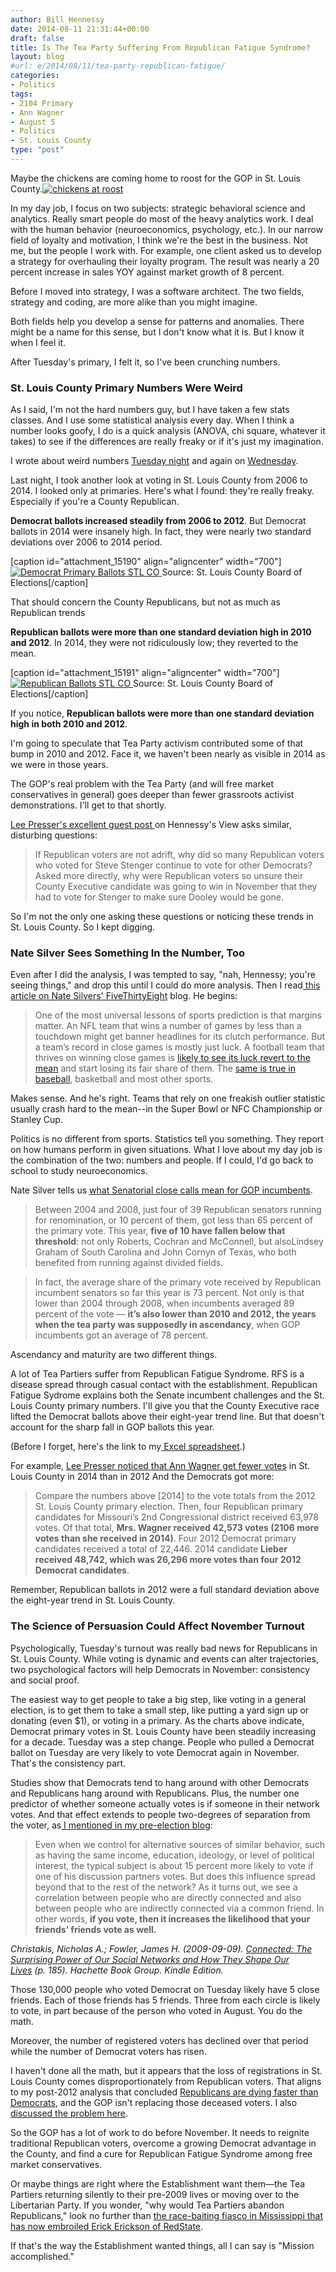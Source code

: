 ```yaml
---
author: Bill Hennessy
date: 2014-08-11 21:31:44+00:00
draft: false
title: Is The Tea Party Suffering From Republican Fatigue Syndrome?
layout: blog
#url: e/2014/08/11/tea-party-republican-fatigue/
categories:
- Politics
tags:
- 2104 Primary
- Ann Wagner
- August 5
- Politics
- St. Louis County
type: "post"
---
```


Maybe the chickens are coming home to roost for the GOP in St. Louis County.[![chickens at roost](https://hennessysview.com/wp-content/uploads/2014/08/chickens_at_roost_sm.jpg)
](https://hennessysview.com/wp-content/uploads/2014/08/chickens_at_roost_sm.jpg)

In my day job, I focus on two subjects: strategic behavioral science and analytics. Really smart people do most of the heavy analytics work. I deal with the human behavior (neuroeconomics, psychology, etc.). In our narrow field of loyalty and motivation, I think we're the best in the business. Not me, but the people I work with. For example, one client asked us to develop a strategy for overhauling their loyalty program. The result was nearly a 20 percent increase in sales YOY against market growth of 8 percent.

Before I moved into strategy, I was a software architect. The two fields, strategy and coding, are more alike than you might imagine.

Both fields help you develop a sense for patterns and anomalies. There might be a name for this sense, but I don't know what it is. But I know it when I feel it.

After Tuesday's primary, I felt it, so I've been crunching numbers.



### St. Louis County Primary Numbers Were Weird



As I said, I'm not the hard numbers guy, but I have taken a few stats classes. And I use some statistical analysis every day. When I think a number looks goofy, I do is a quick analysis (ANOVA, chi square, whatever it takes) to see if the differences are really freaky or if it's just my imagination.

I wrote about weird numbers [Tuesday night](https://hennessysview.com/2014/08/05/hell-missouris-2nd-congressional-district/) and again on [Wednesday](https://hennessysview.com/2014/08/06/10-curious-results-missouri-primary/).

Last night, I took another look at voting in St. Louis County from 2006 to 2014. I looked only at primaries. Here's what I found: they're really freaky. Especially if you're a County Republican.

**Democrat ballots increased steadily from 2006 to 2012**. But Democrat ballots in 2014 were insanely high. In fact, they were nearly two standard deviations over 2006 to 2014 period.

[caption id="attachment_15190" align="aligncenter" width="700"][![Democrat Primary Ballots STL CO](https://hennessysview.com/wp-content/uploads/2014/08/Slide1-1024x576.png)
](https://hennessysview.com/wp-content/uploads/2014/08/Slide1.png) Source: St. Louis County Board of Elections[/caption]

That should concern the County Republicans, but not as much as Republican trends

**Republican ballots were more than one standard deviation high in 2010 and 2012**. In 2014, they were not ridiculously low; they reverted to the mean.

[caption id="attachment_15191" align="aligncenter" width="700"][![Republican Ballots STL CO](https://hennessysview.com/wp-content/uploads/2014/08/Slide2-1024x576.png)
](https://hennessysview.com/wp-content/uploads/2014/08/Slide2.png) Source: St. Louis County Board of Elections[/caption]

If you notice, **Republican ballots were more than one standard deviation high in both 2010 and 2012**.

I'm going to speculate that Tea Party activism contributed some of that bump in 2010 and 2012. Face it, we haven't been nearly as visible in 2014 as we were in those years.

The GOP's real problem with the Tea Party (and will free market conservatives in general) goes deeper than fewer grassroots activist demonstrations. I'll get to that shortly.

[Lee Presser's excellent guest post ](https://hennessysview.com/?p=15208)on Hennessy's View asks similar, disturbing questions:



> If Republican voters are not adrift, why did so many Republican voters who voted for Steve Stenger continue to vote for other Democrats? Asked more directly, why were Republican voters so unsure their County Executive candidate was going to win in November that they had to vote for Stenger to make sure Dooley would be gone.



So I'm not the only one asking these questions or noticing these trends in St. Louis County. So I kept digging.



### Nate Silver Sees Something In the Number, Too



Even after I did the analysis, I was tempted to say, "nah, Hennessy; you're seeing things," and drop this until I could do more analysis. Then I read[ this article on Nate Silvers' FiveThirtyEight](https://fivethirtyeight.com/datalab/republicans-have-more-reason-than-ever-to-worry-about-primary-challenges/) blog. He begins:



> One of the most universal lessons of sports prediction is that margins matter. An NFL team that wins a number of games by less than a touchdown might get banner headlines for its clutch performance. But a team’s record in close games is mostly just luck. A football team that thrives on winning close games is [likely to see its luck revert to the mean](https://grantland.com/features/re-caging-the-panthers/) and start losing its fair share of them. The [same is true in baseball](https://www.fangraphs.com/library/principles/expected-wins-and-losses/), basketball and most other sports.



Makes sense. And he's right. Teams that rely on one freakish outlier statistic usually crash hard to the mean--in the Super Bowl or NFC Championship or Stanley Cup.

Politics is no different from sports. Statistics tell you something. They report on how humans perform in given situations. What I love about my day job is the combination of the two: numbers and people. If I could, I'd go back to school to study neuroeconomics.

Nate Silver tells us [what Senatorial close calls mean for GOP incumbents](https://fivethirtyeight.com/datalab/republicans-have-more-reason-than-ever-to-worry-about-primary-challenges/).



> 

> 
> Between 2004 and 2008, just four of 39 Republican senators running for renomination, or 10 percent of them, got less than 65 percent of the primary vote. This year, **five of 10 have fallen below that threshold**: not only Roberts, Cochran and McConnell, but alsoLindsey Graham of South Carolina and John Cornyn of Texas, who both benefited from running against divided fields.
> 
> 

> 
> In fact, the average share of the primary vote received by Republican incumbent senators so far this year is 73 percent. Not only is that lower than 2004 through 2008, when incumbents averaged 89 percent of the vote — **it’s also lower than 2010 and 2012, the years when the tea party was supposedly in ascendancy**, when GOP incumbents got an average of 78 percent.
> 
> 






Ascendancy and maturity are two different things.





A lot of Tea Partiers suffer from Republican Fatigue Syndrome. RFS is a disease spread through casual contact with the establishment. Republican Fatigue Sydrome explains both the Senate incumbent challenges and the St. Louis County primary numbers. I'll give you that the County Executive race lifted the Democrat ballots above their eight-year trend line. But that doesn't account for the sharp fall in GOP ballots this year.





(Before I forget, here's the link to my[ Excel spreadsheet](https://onedrive.live.com/redir?page=view&resid=67DE16C5796AAD35!6626&authkey=!AASiySqN3ldf0sI).)





For example, [Lee Presser noticed that Ann Wagner get fewer votes](https://hennessysview.com/?p=15208) in St. Louis County in 2014 than in 2012 And the Democrats got more:





> 

> 
> Compare the numbers above [2014] to the vote totals from the 2012 St. Louis County primary election. Then, four Republican primary candidates for Missouri’s 2nd Congressional district received 63,978 votes. Of that total, **Mrs. Wagner received 42,573 votes (2106 more votes than she received in 2014)**. Four 2012 Democrat primary candidates received a total of 22,446. 2014 candidate **Lieber received 48,742, which was 26,296 more votes than four 2012 Democrat candidates**.
> 
> 






Remember, Republican ballots in 2012 were a full standard deviation above the eight-year trend in St. Louis County.





### The Science of Persuasion Could Affect November Turnout





Psychologically, Tuesday's turnout was really bad news for Republicans in St. Louis County. While voting is dynamic and events can alter trajectories, two psychological factors will help Democrats in November: consistency and social proof.





The easiest way to get people to take a big step, like voting in a general election, is to get them to take a small step, like putting a yard sign up or donating (even $1), or voting in a primary. As the charts above indicate, Democrat primary votes in St. Louis County have been steadily increasing for a decade. Tuesday was a step change. People who pulled a Democrat ballot on Tuesday are very likely to vote Democrat again in November. That's the consistency part.





Studies show that Democrats tend to hang around with other Democrats and Republicans hang around with Republicans. Plus, the number one predictor of whether someone actually votes is if someone in their network votes. And that effect extends to people two-degrees of separation from the voter, as[ I mentioned in my pre-election blog](https://hennessysview.com/2014/07/31/im-voting-august-5-primary-printable-grid-ballot-initiatives/):





> Even when we control for alternative sources of similar behavior, such as having the same income, education, ideology, or level of political interest, the typical subject is about 15 percent more likely to vote if one of his discussion partners votes. But does this influence spread beyond that to the rest of the network? As it turns out, we see a correlation between people who are directly connected and also between people who are indirectly connected via a common friend. In other words, **if you vote, then it increases the likelihood that your friends’ friends vote as well.**

_Christakis, Nicholas A.; Fowler, James H. (2009-09-09). [Connected: The Surprising Power of Our Social Networks and How They Shape Our Lives](https://www.amazon.com/Connected-Surprising-Power-Social-Networks-ebook/dp/B002OFVO5Y/ref=sr_1_1?ie=UTF8&qid=1406765428&sr=8-1&keywords=connected) (p. 185). Hachette Book Group. Kindle Edition._





Those 130,000 people who voted Democrat on Tuesday likely have 5 close friends. Each of those friends has 5 friends. Three from each circle is likely to vote, in part because of the person who voted in August. You do the math.





Moreover, the number of registered voters has declined over that period while the number of Democrat voters has risen.





I haven't done all the math, but it appears that the loss of registrations in St. Louis County comes disproportionately from Republican voters. That aligns to my post-2012 analysis that concluded [Republicans are dying faster than Democrats](https://hennessysview.com/2012/12/06/this-is-the-infographic-that-the-whole-republican-party-is-freaking-out-about/), and the GOP isn't replacing those deceased voters. I also [discussed the problem here](https://hennessysview.com/2012/11/07/the-conservative-base-is-dying-and-taking-freedom-with-it/).





So the GOP has a lot of work to do before November. It needs to reignite traditional Republican voters, overcome a growing Democrat advantage in the County, and find a cure for Republican Fatigue Syndrome among free market conservatives.





Or maybe things are right where the Establishment want them—the Tea Partiers returning silently to their pre-2009 lives or moving over to the Libertarian Party. If you wonder, "why would Tea Partiers abandon Republicans," look no further than [the race-baiting fiasco in Mississippi that has now embroiled Erick Erickson of RedState](https://hennessysview.com/2014/08/09/erick-erickson-reince-priebus/).





If that's the way the Establishment wanted things, all I can say is "Mission accomplished."
